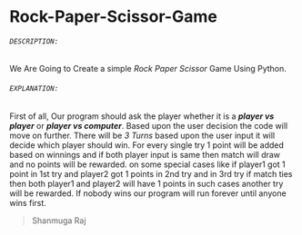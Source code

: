 # Rock-Paper-Scissor-Game

###### ```DESCRIPTION:```
   We Are Going to Create a simple *Rock Paper Scissor* Game Using Python.
   
###### ```EXPLANATION:```
   First of all, Our program should ask the player whether it is a ***player vs player*** or ***player vs computer***. Based upon the user decision the code will move on further. There will be *3 Turns* based upon the user input it will decide which player should win. For every single try 1 point will be added based on winnings and if both player input is same then match will draw and no points will be rewarded. on some special cases like if player1 got 1 point in 1st try and player2 got 1 points in 2nd try and in 3rd try if match ties then both player1 and player2 will have 1 points in such cases another try will be rewarded. If nobody wins our program will run forever until anyone wins first.
   > Shanmuga Raj
